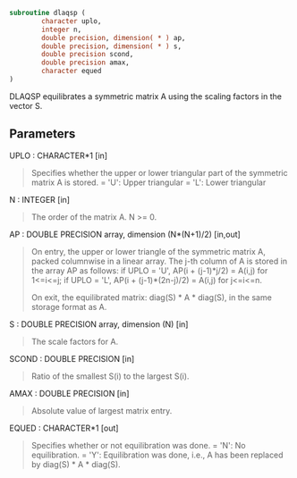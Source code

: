 ```fortran
subroutine dlaqsp (
        character uplo,
        integer n,
        double precision, dimension( * ) ap,
        double precision, dimension( * ) s,
        double precision scond,
        double precision amax,
        character equed
)
```

DLAQSP equilibrates a symmetric matrix A using the scaling factors
in the vector S.

## Parameters
UPLO : CHARACTER\*1 [in]
> Specifies whether the upper or lower triangular part of the
> symmetric matrix A is stored.
> = 'U':  Upper triangular
> = 'L':  Lower triangular

N : INTEGER [in]
> The order of the matrix A.  N >= 0.

AP : DOUBLE PRECISION array, dimension (N\*(N+1)/2) [in,out]
> On entry, the upper or lower triangle of the symmetric matrix
> A, packed columnwise in a linear array.  The j-th column of A
> is stored in the array AP as follows:
> if UPLO = 'U', AP(i + (j-1)\*j/2) = A(i,j) for 1<=i<=j;
> if UPLO = 'L', AP(i + (j-1)\*(2n-j)/2) = A(i,j) for j<=i<=n.
> 
> On exit, the equilibrated matrix:  diag(S) \* A \* diag(S), in
> the same storage format as A.

S : DOUBLE PRECISION array, dimension (N) [in]
> The scale factors for A.

SCOND : DOUBLE PRECISION [in]
> Ratio of the smallest S(i) to the largest S(i).

AMAX : DOUBLE PRECISION [in]
> Absolute value of largest matrix entry.

EQUED : CHARACTER\*1 [out]
> Specifies whether or not equilibration was done.
> = 'N':  No equilibration.
> = 'Y':  Equilibration was done, i.e., A has been replaced by
> diag(S) \* A \* diag(S).
